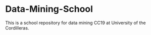 # Data-Mining-School
This is a school repository for data mining CC19 at University of the Cordilleras.
